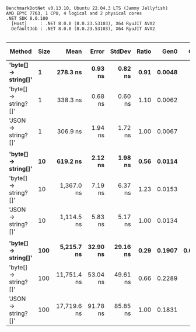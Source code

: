 ```

BenchmarkDotNet v0.13.10, Ubuntu 22.04.3 LTS (Jammy Jellyfish)
AMD EPYC 7763, 1 CPU, 4 logical and 2 physical cores
.NET SDK 8.0.100
  [Host]     : .NET 8.0.0 (8.0.23.53103), X64 RyuJIT AVX2
  DefaultJob : .NET 8.0.0 (8.0.23.53103), X64 RyuJIT AVX2


```
| Method               | Size | Mean        | Error    | StdDev   | Ratio | Gen0   | Gen1   | Allocated | Alloc Ratio |
|--------------------- |----- |------------:|---------:|---------:|------:|-------:|-------:|----------:|------------:|
| **&#39;byte[] → string[]&#39;**  | **1**    |    **278.3 ns** |  **0.93 ns** |  **0.82 ns** |  **0.91** | **0.0048** |      **-** |     **416 B** |        **0.71** |
| &#39;byte[] → string?[]&#39; | 1    |    338.3 ns |  0.68 ns |  0.60 ns |  1.10 | 0.0062 |      - |     528 B |        0.90 |
| &#39;JSON → string?[]&#39;   | 1    |    306.9 ns |  1.94 ns |  1.72 ns |  1.00 | 0.0067 |      - |     584 B |        1.00 |
|                      |      |             |          |          |       |        |        |           |             |
| **&#39;byte[] → string[]&#39;**  | **10**   |    **619.2 ns** |  **2.12 ns** |  **1.98 ns** |  **0.56** | **0.0114** |      **-** |    **1024 B** |        **0.88** |
| &#39;byte[] → string?[]&#39; | 10   |  1,367.0 ns |  7.19 ns |  6.37 ns |  1.23 | 0.0153 |      - |    1384 B |        1.18 |
| &#39;JSON → string?[]&#39;   | 10   |  1,114.5 ns |  5.83 ns |  5.17 ns |  1.00 | 0.0134 |      - |    1168 B |        1.00 |
|                      |      |             |          |          |       |        |        |           |             |
| **&#39;byte[] → string[]&#39;**  | **100**  |  **5,215.7 ns** | **32.90 ns** | **29.16 ns** |  **0.29** | **0.1907** | **0.0076** |   **16392 B** |        **1.05** |
| &#39;byte[] → string?[]&#39; | 100  | 11,751.4 ns | 53.04 ns | 49.61 ns |  0.66 | 0.2289 |      - |   19448 B |        1.24 |
| &#39;JSON → string?[]&#39;   | 100  | 17,719.6 ns | 91.78 ns | 85.85 ns |  1.00 | 0.1831 |      - |   15632 B |        1.00 |
